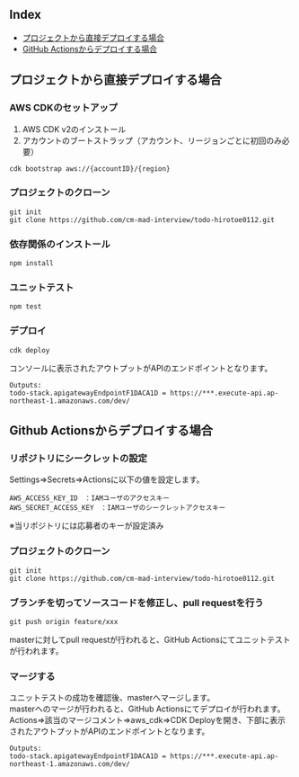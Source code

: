 ## Index
- [プロジェクトから直接デプロイする場合](#direct)
- [GitHub Actionsからデプロイする場合](#actions)
<a id="direct"></a>
## プロジェクトから直接デプロイする場合
### AWS CDKのセットアップ
1. AWS CDK v2のインストール
2. アカウントのブートストラップ（アカウント、リージョンごとに初回のみ必要）
```
cdk bootstrap aws://{accountID}/{region}
```
### プロジェクトのクローン
```
git init
git clone https://github.com/cm-mad-interview/todo-hirotoe0112.git
```
### 依存関係のインストール
```
npm install
```
### ユニットテスト
```
npm test
```
### デプロイ
```
cdk deploy
```
コンソールに表示されたアウトプットがAPIのエンドポイントとなります。
```
Outputs:
todo-stack.apigatewayEndpointF1DACA1D = https://***.execute-api.ap-northeast-1.amazonaws.com/dev/
```

<a id="actions"></a>
## Github Actionsからデプロイする場合
### リポジトリにシークレットの設定
Settings⇒Secrets⇒Actionsに以下の値を設定します。
```
AWS_ACCESS_KEY_ID　：IAMユーザのアクセスキー
AWS_SECRET_ACCESS_KEY　：IAMユーザのシークレットアクセスキー
```
※当リポジトリには応募者のキーが設定済み
### プロジェクトのクローン
```
git init
git clone https://github.com/cm-mad-interview/todo-hirotoe0112.git
```
### ブランチを切ってソースコードを修正し、pull requestを行う
```
git push origin feature/xxx
```
masterに対してpull requestが行われると、GitHub Actionsにてユニットテストが行われます。
### マージする
ユニットテストの成功を確認後、masterへマージします。  
masterへのマージが行われると、GitHub Actionsにてデプロイが行われます。  
Actions⇒該当のマージコメント⇒aws_cdk⇒CDK Deployを開き、下部に表示されたアウトプットがAPIのエンドポイントとなります。
```
Outputs:
todo-stack.apigatewayEndpointF1DACA1D = https://***.execute-api.ap-northeast-1.amazonaws.com/dev/
```